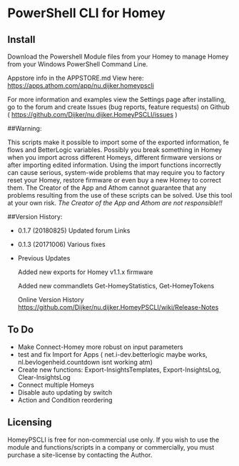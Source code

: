 # PowerShell CLI for Homey

## Install
Download the Powershell Module files from your Homey to manage Homey from your Windows PowerShell Command Line.

Appstore info in the APPSTORE.md View here: https://apps.athom.com/app/nu.dijker.homeypscli

For more information and examples view the Settings page after installing, go to the forum and create Issues (bug reports, feature requests) on Github ( https://github.com/Dijker/nu.dijker.HomeyPSCLI/issues )  

##Warning:

This scripts make it possible to import some of the exported information, fe flows and BetterLogic variables. Possibly you break something in Homey when you import across different Homeys, different firmware versions or after importing edited information.
Using the import functions incorrectly can cause serious, system-wide problems that may require you to factory reset your Homey, restore firmware or even buy a new Homey to correct them. The Creator of the App and Athom cannot guarantee that any problems resulting from the use of these scripts can be solved. Use this tool at your own risk.
*The Creator of the App and Athom are not responsible!!*

##Version History:

* 0.1.7 (20180825) Updated forum Links

* 0.1.3 (20171006) Various fixes

* Previous Updates

  Added new exports for Homey v1.1.x firmware

  Added new commandlets Get-HomeyStatistics, Get-HomeyTokens  

  Online Version History https://github.com/Dijker/nu.dijker.HomeyPSCLI/wiki/Release-Notes

## To Do
* Make Connect-Homey more robust on input parameters
* test and fix Import for Apps
	( net.i-dev.betterlogic maybe works, nl.bevlogenheid.countdown isnt working atm)
* Create new functions: Export-InsightsTemplates, Export-InsightsLog, Clear-InsightsLog
* Connect multiple Homeys
* Disable auto updating by switch
* Action and Condition reordering

## Licensing
HomeyPSCLI is free for non-commercial use only. If you wish to use the module and functions/scripts in a company or commercially, you must purchase a site-license by contacting the Author.
